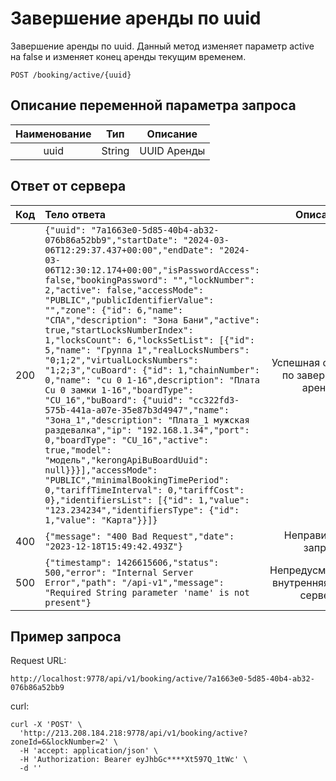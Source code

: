 # Завершение аренды по uuid
Завершение аренды по uuid. Данный метод изменяет параметр active на false и изменяет конец аренды текущим временем.
```
POST /booking/active/{uuid}
```
## Описание переменной параметра запроса
| Наименование |   Тип   |   Описание  |
|:------------:|:-------:|:-----------:|
|    uuid      | String  | UUID Аренды |






## Ответ от сервера
| Код | Тело ответа                                                                                                                                                                                                                                                                                                                                                                                                                                                                                                                                                                                                                                                                                                                                                                                                                                                                                                                                                                                                                                                                      |                  Описание                   |
|:---:|:---------------------------------------------------------------------------------------------------------------------------------------------------------------------------------------------------------------------------------------------------------------------------------------------------------------------------------------------------------------------------------------------------------------------------------------------------------------------------------------------------------------------------------------------------------------------------------------------------------------------------------------------------------------------------------------------------------------------------------------------------------------------------------------------------------------------------------------------------------------------------------------------------------------------------------------------------------------------------------------------------------------------------------------------------------------------------------|:-------------------------------------------:|
| 200 | ```{"uuid": "7a1663e0-5d85-40b4-ab32-076b86a52bb9","startDate": "2024-03-06T12:29:37.437+00:00","endDate": "2024-03-06T12:30:12.174+00:00","isPasswordAccess": false,"bookingPassword": "","lockNumber": 2,"active": false,"accessMode": "PUBLIC","publicIdentifierValue": "","zone": {"id": 6,"name": "СПА","description": "Зона Бани","active": true,"startLocksNumberIndex": 1,"locksCount": 6,"locksSetList": [{"id": 5,"name": "Группа 1","realLocksNumbers": "0;1;2","virtualLocksNumbers": "1;2;3","cuBoard": {"id": 1,"chainNumber": 0,"name": "cu 0 1-16",description": "Плата Cu 0 замки 1-16","boardType": "CU_16","buBoard": {"uuid": "cc322fd3-575b-441a-a07e-35e87b3d4947","name": "Зона_1","description": "Плата_1 мужская раздевалка","ip": "192.168.1.34","port": 0,"boardType": "CU_16","active": true,"model": "модель","kerongApiBuBoardUuid": null}}}],"accessMode": "PUBLIC","minimalBookingTimePeriod": 0,"tariffTimeInterval": 0,"tariffCost": 0},"identifiersList": [{"id": 1,"value": "123.234234","identifiersType": {"id": 1,"value": "Карта"}}]}``` |   Успешная операция по завершению аренды    |
| 400 | ```{"message": "400 Bad Request","date": "2023-12-18T15:49:42.493Z"}```                                                                                                                                                                                                                                                                                                                                                                                                                                                                                                                                                                                                                                                                                                                                                                                                                                                                                                                                                                                                          |             Неправильный запрос             |
| 500 | ```{"timestamp": 1426615606,"status": 500,"error": "Internal Server Error","path": "/api-v1","message": "Required String parameter 'name' is not present"}```                                                                                                                                                                                                                                                                                                                                                                                                                                                                                                                                                                                                                                                                                                                                                                                                                                                                                                                    | Непредусмотренная внутренняя ошибка сервера |
## Пример запроса
Request URL:
```
http://localhost:9778/api/v1/booking/active/7a1663e0-5d85-40b4-ab32-076b86a52bb9
```
curl:
```
curl -X 'POST' \
  'http://213.208.184.218:9778/api/v1/booking/active?zoneId=6&lockNumber=2' \
  -H 'accept: application/json' \
  -H 'Authorization: Bearer eyJhbGc****Xt597Q_1tWc' \
  -d ''
```
